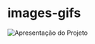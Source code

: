 # images-gifs

![Apresentação do Projeto](https://github.com/jpedrocf/images-gifs/blob/main/ImoveisCurriculo.gif)
